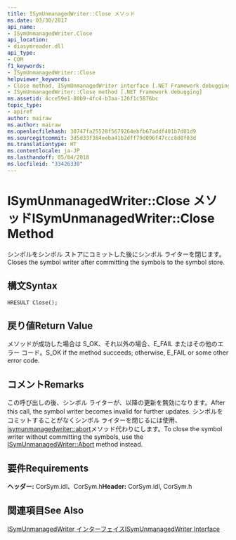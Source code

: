```yaml
---
title: ISymUnmanagedWriter::Close メソッド
ms.date: 03/30/2017
api_name:
- ISymUnmanagedWriter.Close
api_location:
- diasymreader.dll
api_type:
- COM
f1_keywords:
- ISymUnmanagedWriter::Close
helpviewer_keywords:
- Close method, ISymUnmanagedWriter interface [.NET Framework debugging]
- ISymUnmanagedWriter::Close method [.NET Framework debugging]
ms.assetid: 4cce59e1-80b9-4fc4-b3aa-126f1c5876bc
topic_type:
- apiref
author: mairaw
ms.author: mairaw
ms.openlocfilehash: 30747fa25528f5679264ebfb67addf401b7d01d9
ms.sourcegitcommit: 3d5d33f384eeba41b2dff79d096f47ccc8d8f03d
ms.translationtype: HT
ms.contentlocale: ja-JP
ms.lasthandoff: 05/04/2018
ms.locfileid: "33426330"
---
```

# <a name="isymunmanagedwriterclose-method"></a><span data-ttu-id="35689-102">ISymUnmanagedWriter::Close メソッド</span><span class="sxs-lookup"><span data-stu-id="35689-102">ISymUnmanagedWriter::Close Method</span></span>
<span data-ttu-id="35689-103">シンボルをシンボル ストアにコミットした後にシンボル ライターを閉じます。</span><span class="sxs-lookup"><span data-stu-id="35689-103">Closes the symbol writer after committing the symbols to the symbol store.</span></span>  
  
## <a name="syntax"></a><span data-ttu-id="35689-104">構文</span><span class="sxs-lookup"><span data-stu-id="35689-104">Syntax</span></span>  
  
```  
HRESULT Close();  
```  
  
## <a name="return-value"></a><span data-ttu-id="35689-105">戻り値</span><span class="sxs-lookup"><span data-stu-id="35689-105">Return Value</span></span>  
 <span data-ttu-id="35689-106">メソッドが成功した場合は S_OK、それ以外の場合、E_FAIL またはその他のエラー コード。</span><span class="sxs-lookup"><span data-stu-id="35689-106">S_OK if the method succeeds; otherwise, E_FAIL or some other error code.</span></span>  
  
## <a name="remarks"></a><span data-ttu-id="35689-107">コメント</span><span class="sxs-lookup"><span data-stu-id="35689-107">Remarks</span></span>  
 <span data-ttu-id="35689-108">この呼び出しの後、シンボル ライターが、以降の更新を無効になります。</span><span class="sxs-lookup"><span data-stu-id="35689-108">After this call, the symbol writer becomes invalid for further updates.</span></span> <span data-ttu-id="35689-109">シンボルをコミットすることがなくシンボル ライターを閉じるには使用、 [isymunmanagedwriter::abort](../../../../docs/framework/unmanaged-api/diagnostics/isymunmanagedwriter-abort-method.md)メソッド代わりにします。</span><span class="sxs-lookup"><span data-stu-id="35689-109">To close the symbol writer without committing the symbols, use the [ISymUnmanagedWriter::Abort](../../../../docs/framework/unmanaged-api/diagnostics/isymunmanagedwriter-abort-method.md) method instead.</span></span>  
  
## <a name="requirements"></a><span data-ttu-id="35689-110">要件</span><span class="sxs-lookup"><span data-stu-id="35689-110">Requirements</span></span>  
 <span data-ttu-id="35689-111">**ヘッダー:** CorSym.idl、CorSym.h</span><span class="sxs-lookup"><span data-stu-id="35689-111">**Header:** CorSym.idl, CorSym.h</span></span>  
  
## <a name="see-also"></a><span data-ttu-id="35689-112">関連項目</span><span class="sxs-lookup"><span data-stu-id="35689-112">See Also</span></span>  
 [<span data-ttu-id="35689-113">ISymUnmanagedWriter インターフェイス</span><span class="sxs-lookup"><span data-stu-id="35689-113">ISymUnmanagedWriter Interface</span></span>](../../../../docs/framework/unmanaged-api/diagnostics/isymunmanagedwriter-interface.md)
